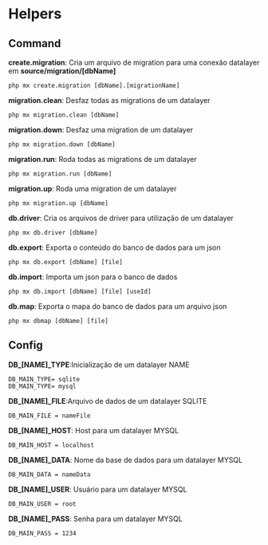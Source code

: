 # Helpers

## Command

**create.migration**: Cria um arquivo de migration para uma conexão datalayer em **source/migration/[dbName]**

    php mx create.migration [dbName].[migrationName]

**migration.clean**: Desfaz todas as migrations de um datalayer

    php mx migration.clean [dbName]

**migration.down**: Desfaz uma migration de um datalayer

    php mx migration.down [dbName]

**migration.run**: Roda todas as migrations de um datalayer

    php mx migration.run [dbName]

**migration.up**: Roda uma migration de um datalayer

    php mx migration.up [dbName]

**db.driver**: Cria os arquivos de driver para utilização de um datalayer

    php mx db.driver [dbName]

**db.export**: Exporta o conteúdo do banco de dados para um json

    php mx db.export [dbName] [file]

**db.import**: Importa um json para o banco de dados

    php mx db.import [dbName] [file] [useId]

**db.map**: Exporta o mapa do banco de dados para um arquivo json

    php mx dbmap [dbName] [file]

## Config

**DB_[NAME]_TYPE**:Inicialização de um datalayer NAME

    DB_MAIN_TYPE= sqlite 
    DB_MAIN_TYPE= mysql

**DB_[NAME]_FILE**:Arquivo de dados de um datalayer SQLITE

    DB_MAIN_FILE = nameFile

**DB_[NAME]_HOST**: Host para um datalayer MYSQL

    DB_MAIN_HOST = localhost

**DB_[NAME]_DATA**: Nome da base de dados para um datalayer MYSQL

    DB_MAIN_DATA = nameData

**DB_[NAME]_USER**: Usuário para um datalayer MYSQL

    DB_MAIN_USER = root

**DB_[NAME]_PASS**: Senha para um datalayer MYSQL

    DB_MAIN_PASS = 1234
